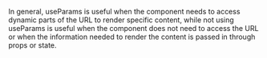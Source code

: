 
In general, useParams is useful when the component needs to access dynamic parts of the URL to render specific content, while not using useParams is useful when the component does not need to access the URL or when the information needed to render the content is passed in through props or state.
